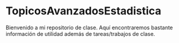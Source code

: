# TopicosAvanzadosEstadistica

Bienvenido a mi repositorio de clase. 
Aquí encontraremos bastante información de utilidad además de tareas/trabajos de clase.
